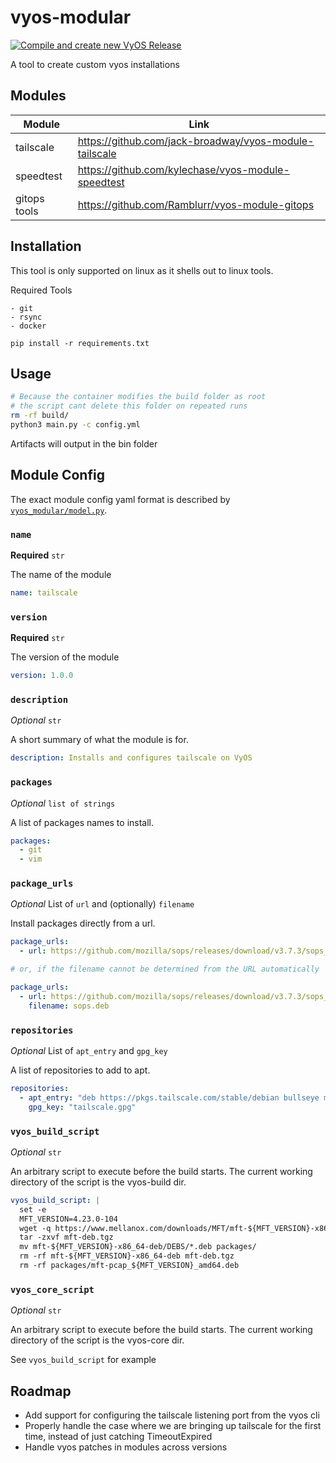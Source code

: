# vyos-modular
[![Compile and create new VyOS Release](https://github.com/ToroNZ/vyos-modular/actions/workflows/cut-release.yml/badge.svg?branch=toronz-main)](https://github.com/ToroNZ/vyos-modular/actions/workflows/cut-release.yml)

A tool to create custom vyos installations

## Modules

| Module                  | Link                                                   |
|-------------------------|--------------------------------------------------------|
| tailscale               | https://github.com/jack-broadway/vyos-module-tailscale |
| speedtest               | https://github.com/kylechase/vyos-module-speedtest     |
| gitops tools            | https://github.com/Ramblurr/vyos-module-gitops         |

## Installation

This tool is only supported on linux as it shells out to linux tools.

Required Tools

```
- git
- rsync
- docker
```

```python3
pip install -r requirements.txt
```

## Usage

```bash
# Because the container modifies the build folder as root
# the script cant delete this folder on repeated runs
rm -rf build/ 
python3 main.py -c config.yml
```

Artifacts will output in the bin folder

## Module Config

The exact module config yaml format is described by [`vyos_modular/model.py`](./vyos_modular/model.py).

### `name`

**Required** `str`

The name of the module

``` yaml
name: tailscale
```

### `version`

**Required** `str`

The version of the module

``` yaml
version: 1.0.0
```

### `description`

*Optional* `str`

A short summary of what the module is for.

``` yaml
description: Installs and configures tailscale on VyOS
```

### `packages`

*Optional* `list of strings`

A list of packages names to install.

``` yaml
packages:
  - git
  - vim
```

### `package_urls`

*Optional* List of `url` and (optionally) `filename`

Install packages directly from a url.

``` yaml
package_urls:
  - url: https://github.com/mozilla/sops/releases/download/v3.7.3/sops_3.7.3_amd64.deb

# or, if the filename cannot be determined from the URL automatically

package_urls:
  - url: https://github.com/mozilla/sops/releases/download/v3.7.3/sops_3.7.3_amd64.deb
    filename: sops.deb
```

### `repositories`

*Optional* List of `apt_entry` and `gpg_key`

A list of repositories to add to apt.

``` yaml
repositories:
  - apt_entry: "deb https://pkgs.tailscale.com/stable/debian bullseye main"
    gpg_key: "tailscale.gpg"
```

### `vyos_build_script`

*Optional* `str`

An arbitrary script to execute before the build starts. The current working directory of the script is the vyos-build dir.

``` yaml
vyos_build_script: |
  set -e
  MFT_VERSION=4.23.0-104
  wget -q https://www.mellanox.com/downloads/MFT/mft-${MFT_VERSION}-x86_64-deb.tgz -O mft-deb.tgz
  tar -zxvf mft-deb.tgz
  mv mft-${MFT_VERSION}-x86_64-deb/DEBS/*.deb packages/
  rm -rf mft-${MFT_VERSION}-x86_64-deb mft-deb.tgz
  rm -rf packages/mft-pcap_${MFT_VERSION}_amd64.deb
```

### `vyos_core_script`

*Optional* `str`

An arbitrary script to execute before the build starts. The current working directory of the script is the vyos-core dir.

See `vyos_build_script` for example


## Roadmap

- Add support for configuring the tailscale listening port from the vyos cli
- Properly handle the case where we are bringing up tailscale for the first time, instead of just catching TimeoutExpired
- Handle vyos patches in modules across versions
